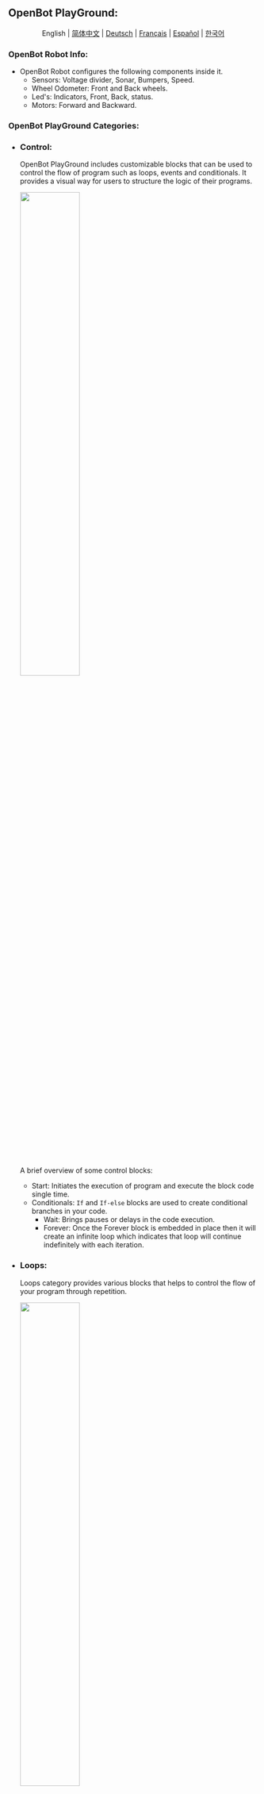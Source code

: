 ## OpenBot PlayGround:

<p align="center">
  <span>English</span> |
  <a href="README.zh-CN.md">简体中文</a> |
  <a href="README.de-DE.md">Deutsch</a> |
  <a href="README.fr-FR.md">Français</a> |
  <a href="README.es-ES.md">Español</a> |
  <a href="README.ko-KR.md">한국어</a>
</p>

### OpenBot Robot Info:

- OpenBot Robot configures the following components inside it.
    - Sensors: Voltage divider, Sonar, Bumpers, Speed.
    - Wheel Odometer: Front and Back wheels.
    - Led's: Indicators, Front, Back, status.
    - Motors: Forward and Backward.

### OpenBot PlayGround Categories:

- ### Control:

  OpenBot PlayGround includes customizable blocks that can be used to control the flow of program such as loops, events
  and conditionals. It provides a visual way for users to structure the logic of their programs.

    <img src="../../../../docs/images/playground_blockly_control.jpg" height="50%" width="50%"/>

  A brief overview of some control blocks:
    - Start: Initiates the execution of program and execute the block code single time.
    - Conditionals: ``If`` and ``If-else`` blocks are used to create conditional branches in your code.
        - Wait: Brings pauses or delays in the code execution.
        - Forever: Once the Forever block is embedded in place then it will create an infinite loop which indicates that
          loop will continue indefinitely with each iteration.

- ### Loops:

  Loops category provides various blocks that helps to control the flow of your program through repetition.

     <img src="../../../../docs/images/playground_blockly_loops.jpg" height="50%" width="50%"/>

  Some loop blocks examples are listed here below:

    - Repeat: The ``Repeat`` block enables you to define the number of iterations for a set of blocks to be executed.
    - While: The ``While`` block continues executing a set of blocks as long as a specified condition remains true.

- ### Operators:

  Operators allow you to perform several operations or calculations within your program. The blocks allow you to build
  complex expressions and conditions according to the requirement.

  <img src="../../../../docs/images/playground_operator_blocks.jpg" height="50%" width="50%"/>

  Here are some common types of operators that you might find in OpenBot PlayGround:

    - Arithmetic: Addition, subtraction, multiplication, division, and other arithmetic operations are available in this
      category.
    - Math Operators: Blocks like "Power," "Square Root," and "Random Fraction" are used to perform more advanced
      mathematical computations.


- ### Variables:

  Variables are used for data storage within your blocks and inside variables category blocks allow you to declare, set,
  change and manipulate variables.The concept of variables in OpenBot PlayGround help you to manage and manipulate data
  in your programs.

  <img src="../../../../docs/images/playground_variable_blocks.jpg" height="50%" width="50%"/>

  Have a look on some Variable block examples:

    - Set: Set Variable block is going to assign a value to a variable.
    - Change: It will help you to modify the value of an existing variable.

- ### Lights:

  Lights are another type of category that is provided by OpenBot PlayGround which helps to make the use of indicators
  and can set the values of brightness dynamically.

  <img src="../../../../docs/images/playground_light_blocks.jpg" height="50%" width="50%"/>

  Below are some examples:
    - Indicators: Block used to enable indicators by turning them ON/OFF.
    - Brightness: used to set the brightness of tail and head LED by taking dynamic values.

  NOTE: Keeping the brightness at zero will make the brightness mode OFF and if the brightness is at the highest point
  ie.100 will turn ON the brightness mode.

- ### Controller:

  Certainly! When selecting a mode within the controller block, it will be applied uniformly across all other fragments
  within the OpenBot robot app.

  <img src="../../../../docs/images/playground_controller_blocks.jpg" height="50%" width="50%"/>

  Below are the examples of Controller Block:

    - Switch Controller: It helps you to choose the Controller method by either Gamepad or Phone.
    - Drive Mode: It helps you to switch the Drive Mode by either Joystick or Game or dual.

   <p style="color:yellow ">TIP: If you are selecting Phone as a controller then drive mode automatically sets to dual in robot app irrespective of block chosen drive mode. </p>

- ### Sound:

  Sound Blocks can be utilized to play sound for drive modes and robot static speed.

  <img src="../../../../docs/images/playground_sound_blocks.jpg" height="50%" width="50%"/>

  Let's have some examples:

    - Speed: Helps you to play the sound as slow, medium and fast.
    - Mode: Helps you to play the sound as dual, joystick or game.

- ### Sensors:

  Sensors are the blocks which are going to return different readings for OpenBot condition and environment status .

  <img src="../../../../docs/images/playground_sensors_blocks.jpg" height="50%" width="50%"/>

  Overview:
    - Phone Sensors: Help to measure Gyroscope,Acceleration, and Magnetic readings at different axis(3-Dimensional).
    - Car Sensors: Help to provide the different readings like Sonar, Speed. Also, it will check if bumper gets collide
      with an obstacle.

- ### Movement:

  As the name suggests it is responsible for the movement of Robot at any speed and in any direction and the speed limit
  is 0-255.

  <img src="../../../../docs/images/playground_movement_blocks.jpg" height="50%" width="50%"/>

  Let's have some examples:

    - Set speed: Helps to set the speed as slow, medium and fast.
    - Move: Helps to make the movement in forward or backward and left or right direction at required speed.

  Key Points:
    - if the left speed value is set lower than the right, the robot will move counterclockwise, or vice versa.
    - If you equalize the left and right speeds, it will move straight.
    - Setting a positive value on the left and a negative value on the right will cause the robot to spin.


- ### Artificial Intelligence(AI):

  OpenBot Playground provides another important category named Artificial Intelligence which further configures many
  features such as Object Tracking, Autopilot, Point Goal Navigation.

  <img src="../../../../docs/images/playground_ai_blocks.jpg" height="50%" width="50%"/>

  Lets understand this concept by some examples of blocks:
    - ``Object Tracking``: Its primary function revolves around detecting objects. This AI fragment allows you to pick
      any
      object for tracking. Depending on your phone's performance, you have the flexibility to choose an object detector
      model. By default, this block comes equipped with the "MobileNetV1-300" model. Additionally, you have the option
      to manually add any model of your choice.
    - ``AutoPilot``: This snippet is also available through OpenBot Playground, utilizing data collection, wherein a
      pre-trained
      dataset (ML model CIL-Mobile-Cmd) is already integrated. Subsequently, the camera fragment is displayed on the
      screen,
      initiating the tracking of the captured path.
    - ``Point Goal Navigation``: The primary objective of this block is to reach a designated point through navigation.
      You can
      configure the forward and left values in 3-dimensional view using the navigation models within it. When the
      project is
      executed on a phone, the point navigation fragment will be displayed on the screen with an Augmented Reality (AR)
      view. Subsequently, the robot will initiate movement until it successfully reaches the goal.

   <p style="color: yellow"> TIP: If you've incorporated an external modal, ensure to enable AutoSync in the playground. This feature will assist you in display newly added model in block and verifying the availability and successful download of the modal in robot app.</p>

- ### Advanced Artificial Intelligence(AI):

  The OpenBotPlayground introduces several advancements, featuring an Advanced Artificial Intelligence (AI) that offers
  modular blocks for detection and autopilot functionality

  <img src="../../../../docs/images/playground_advance_ai_blocks.jpg" height="50%" width="50%"/>

  #### Multiple Detection Block:

    - This advanced module is designed for object tracking, accommodating various classes such as a person, car, book,
      traffic light, etc. The identification of the object is carried out by the integrated AI model. The functionality
      of this module is contingent upon the specified conditions.
    - The block is designed to enable multiple object detections, initializing the process for the specified class. Once
      the chosen class is detected, the robot will execute all tasks outlined in the subsequent 'do' statement. If the
      specified class is not detected within the defined number of continuous frames, the robot will proceed to execute
      the tasks specified in the subsequent ``do`` statement. The block can be use multiple times within the playground
      for different classes as well. 


